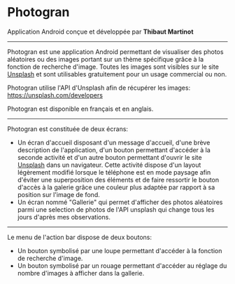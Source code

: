 # Photogran
Application Android conçue et développée par __Thibaut Martinot__

---

Photogran est une application Android permettant de visualiser des photos aléatoires ou des images portant sur un thème spécifique grâce à la fonction de recherche d'image. Toutes les images sont visibles sur le site [Unsplash](https://unsplash.com/) et sont utilisables gratuitement pour un usage commercial ou non.

Photogran utilise l'API d'Unsplash afin de récupérer les images: https://unsplash.com/developers

Photogran est disponible en français et en anglais.

--- 

Photogran est constituée de deux écrans: 
* Un écran d'accueil disposant d'un message d'accueil, d'une brève description de l'application, d'un bouton permettant d'accéder à la seconde activité et d'un autre bouton permettant d'ouvrir le site [Unsplash](https://unsplash.com/) dans un navigateur. Cette activité dispose d'un layout légèrement modifié lorsque le téléphone est en mode paysage afin d'éviter une superposition des éléments et de faire ressortir le bouton d'accès à la galerie grâce une couleur plus adaptée par rapport à sa position sur l'image de fond.
* Un écran nommé "Gallerie" qui permet d'afficher des photos aléatoires parmi une selection de photos de l'API unsplash qui change tous les jours d'après mes observations.

---

Le menu de l'action bar dispose de deux boutons:
* Un bouton symbolisé par une loupe permettant d'accéder à la fonction de recherche d'image.
* Un bouton symbolisé par un rouage permettant d'accéder au réglage du nombre d'images à afficher dans la gallerie.
